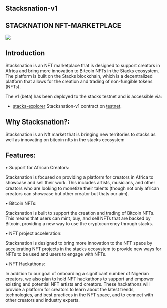 ## Stacksnation-v1

## STACKNATION NFT-MARKETPLACE
![](https://github.com/ABRAHAMEKIO/stacksnation-v1/blob/master/Untitled_Artwork_3.png)

## Introduction
Stacksnation is an NFT marketplace that is designed to support creators in Africa and bring more innovation to Bitcoin NFTs in the Stacks ecosystem. The platform is built on the Stacks blockchain, which is a decentralized platform that allows for the creation and trading of non-fungible tokens (NFTs).

The v1 (beta) has been deployed to the stacks testnet and is accessible via: 
- [stacks-explorer](https://explorer.stacks.co/txid/0x509a6a0d3d5e819d48a371dba998eecb7f90fe9781c3ce5cbdd97cf2bb9445f3?chain=testnet) Stacksnation-v1 contract on [testnet](https://explorer.stacks.co/?chain=testnet).

## Why Stacksnation?:
Stacksnation is an Nft market that is bringing new territories to stacks as well as innovating on bitcoin nfts in the stacks ecosystem 


## Features:

 • Support for African Creators:

 Stacksnation is focused on providing a platform for creators in Africa to showcase and sell their work. This includes artists, musicians, and other creators who are looking to monetize their talents (though not only african creators can showcase but other creator but thats our aim).

• Bitcoin NFTs: 

 Stacksnation is built to support the creation and trading of Bitcoin NFTs. This means that users can mint, buy, and sell NFTs that are backed by Bitcoin, providing a new way to use the cryptocurrency through stacks.

• NFT project acceleration:

 Stacksnation is designed to bring more innovation to the NFT space by accelerating NFT projects in the stacks ecosystem to provide new ways for NFTs to be used and users to engage with NFTs.

• NFT Hackathons:

 In addition to our goal of onboarding a significant number of Nigerian creators, we also plan to hold NFT hackathons to support and empower existing and potential NFT artists and creators. These hackathons will provide a platform for creators to learn about the latest trends, technologies, and best practices in the NFT space, and to connect with other creators and industry experts.

